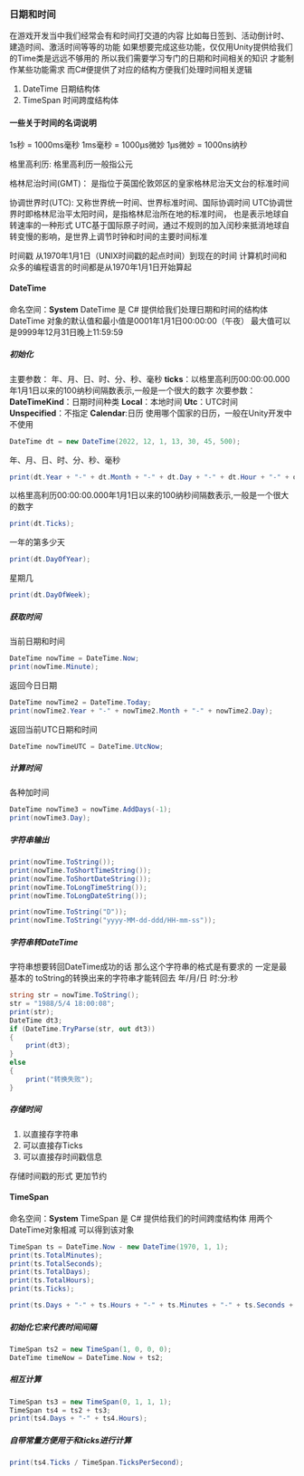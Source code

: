 ### 日期和时间
在游戏开发当中我们经常会有和时间打交道的内容
比如每日签到、活动倒计时、建造时间、激活时间等等的功能
如果想要完成这些功能，仅仅用Unity提供给我们的Time类是远远不够用的
所以我们需要学习专门的日期和时间相关的知识
才能制作某些功能需求
而C#便提供了对应的结构方便我们处理时间相关逻辑
1. DateTime 日期结构体
2. TimeSpan 时间跨度结构体

#### 一些关于时间的名词说明
1s秒 = 1000ms毫秒
1ms毫秒 = 1000μs微妙
1μs微妙 = 1000ns纳秒

格里高利历:
格里高利历一般指公元

格林尼治时间(GMT)：
是指位于英国伦敦郊区的皇家格林尼治天文台的标准时间

协调世界时(UTC):
又称世界统一时间、世界标准时间、国际协调时间
UTC协调世界时即格林尼治平太阳时间，是指格林尼治所在地的标准时间，
也是表示地球自转速率的一种形式
UTC基于国际原子时间，通过不规则的加入闰秒来抵消地球自转变慢的影响，是世界上调节时钟和时间的主要时间标准

时间戳
从1970年1月1日（UNIX时间戳的起点时间）到现在的时间
计算机时间和众多的编程语言的时间都是从1970年1月1日开始算起

#### DateTime
命名空间：**System**
DateTime 是 C# 提供给我们处理日期和时间的结构体
DateTime 对象的默认值和最小值是0001年1月1日00:00:00（午夜）
        最大值可以是9999年12月31日晚上11:59:59

##### 初始化
主要参数：
年、月、日、时、分、秒、毫秒
**ticks**：以格里高利历00:00:00.000年1月1日以来的100纳秒间隔数表示,一般是一个很大的数字
次要参数：
**DateTimeKind**：日期时间种类
**Local**：本地时间
**Utc**：UTC时间
**Unspecified**：不指定
**Calendar**:日历
使用哪个国家的日历，一般在Unity开发中不使用
```c#
DateTime dt = new DateTime(2022, 12, 1, 13, 30, 45, 500);
```
年、月、日、时、分、秒、毫秒
```c#
print(dt.Year + "-" + dt.Month + "-" + dt.Day + "-" + dt.Hour + "-" + dt.Minute + "-" + dt.Second + "-" + dt.Millisecond);
```
以格里高利历00:00:00.000年1月1日以来的100纳秒间隔数表示,一般是一个很大的数字
```c#
print(dt.Ticks);
```
一年的第多少天
```c#
print(dt.DayOfYear);
```
星期几
```c#
print(dt.DayOfWeek);
```

##### 获取时间
当前日期和时间
```c#
DateTime nowTime = DateTime.Now;
print(nowTime.Minute);
```
返回今日日期
```c#
DateTime nowTime2 = DateTime.Today;
print(nowTime2.Year + "-" + nowTime2.Month + "-" + nowTime2.Day);
```
返回当前UTC日期和时间
```c#
DateTime nowTimeUTC = DateTime.UtcNow;
```

##### 计算时间
各种加时间
```c#
DateTime nowTime3 = nowTime.AddDays(-1);
print(nowTime3.Day);
```

##### 字符串输出
```c#
print(nowTime.ToString());
print(nowTime.ToShortTimeString());
print(nowTime.ToShortDateString());
print(nowTime.ToLongTimeString());
print(nowTime.ToLongDateString());

print(nowTime.ToString("D"));
print(nowTime.ToString("yyyy-MM-dd-ddd/HH-mm-ss"));
```

##### 字符串转DateTime
字符串想要转回DateTime成功的话 
那么这个字符串的格式是有要求的 一定是最基本的 toString的转换出来的字符串才能转回去
年/月/日 时:分:秒
```c#
string str = nowTime.ToString();
str = "1988/5/4 18:00:08";
print(str);
DateTime dt3;
if (DateTime.TryParse(str, out dt3))
{
    print(dt3);
}
else
{
    print("转换失败");
}
```

##### 存储时间
1. 以直接存字符串
2. 可以直接存Ticks
3. 可以直接存时间戳信息

存储时间戳的形式 更加节约

#### TimeSpan
命名空间：**System**
TimeSpan 是 C# 提供给我们的时间跨度结构体
用两个DateTime对象相减 可以得到该对象
```c#
TimeSpan ts = DateTime.Now - new DateTime(1970, 1, 1);
print(ts.TotalMinutes);
print(ts.TotalSeconds);
print(ts.TotalDays);
print(ts.TotalHours);
print(ts.Ticks);

print(ts.Days + "-" + ts.Hours + "-" + ts.Minutes + "-" + ts.Seconds + "-" + ts.Milliseconds);
```

##### 初始化它来代表时间间隔
```c#
TimeSpan ts2 = new TimeSpan(1, 0, 0, 0);
DateTime timeNow = DateTime.Now + ts2;
```

##### 相互计算
```c#
TimeSpan ts3 = new TimeSpan(0, 1, 1, 1);
TimeSpan ts4 = ts2 + ts3;
print(ts4.Days + "-" + ts4.Hours);
```

##### 自带常量方便用于和ticks进行计算
```c#
print(ts4.Ticks / TimeSpan.TicksPerSecond);
```